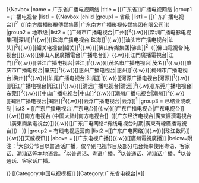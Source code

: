 {{Navbox
|name = 广东省广播电视网络
|title = [[广东省]]广播电视网络
|group1 = 广播电视台
|list1 =
{{Navbox |child
|group1 = 省级
|list1 = [[广东广播电视台]]<sup>2</sup>（[[南方廣播影視傳媒集團|广东南方广播影视传媒集团有限公司]]）
|group2 = 地市级
|list2 = [[广州市广播电视台|广州]]<sup>2</sup>{{.w}}[[深圳广播电影电视集团|深圳]]<sup>1</sup>{{.w}}[[珠海广播电视台|珠海]]<sup>1</sup>{{.w}}[[汕头市广播电视台|汕头]]<sup>3</sup>{{.w}}[[韶关电视台|韶关]]<sup>1</sup>{{.w}}[[佛山传媒集团|佛山]]<sup>2</sup>（[[佛山電視台|电视台]]{{.w}}[[佛山人民廣播電台|广播电台]]）{{.w}}[[江門廣播電視台|江门]]<sup>2</sup>{{.w}}[[湛江广播电视台|湛江]]<sup>1</sup>{{.w}}[[茂名市广播电视台|茂名]]<sup>1</sup>{{.w}}[[肇庆市广播电视台|肇庆]]<sup>1</sup>{{.w}}[[惠州广播电视台|惠州]]<sup>1</sup>{{.w}}[[梅州市广播电视台|梅州]]<sup>4</sup>{{.w}}[[汕尾广播电视台|汕尾]]<sup>1</sup>{{.w}}[[河源广播电视台|河源]]<sup>1</sup>{{.w}}[[阳江广播电视台|阳江]]<sup>1</sup>{{.w}}[[清远广播电视台|清远]]<sup>1</sup>{{.w}}[[东莞广播电视台|东莞]]<sup>2</sup>{{.w}}[[中山广播电视台|中山]]<sup>2</sup>{{.w}}[[潮州广播电视台|潮州]]<sup>3</sup>{{.w}}[[揭阳广播电视台|揭阳]]<sup>3</sup>{{.w}}[[云浮广播电视台|云浮]]<sup>1</sup>
|group3 = 已结业或改制
|list3 = [[广东广播电视台|广东电台]]{{.w}}[[广东广播电视台|广东电视台]]{{.w}}[[南方电视台 (中国大陆)|南方电视台]]（[[广东经济电视台|廣東經濟電視台（廣東商業電視台）]]{{.w}}[[广东广电网络#有线电视台时期|廣東有線廣播電視台]]）
}}
|group2 = 有线电视运营商
|list2 =[[广东广电网络]]{{.w}}[[珠江数码]]{{.w}}[[天威视讯]]
|above = [[广东电视广播]]{{.w}}[[廣州電視廣播]]
|below=附注：<sup>1</sup>大部分节目以普通话广播，仅个别电视节目及部分电台频率使用粤语、客家话、潮汕话等本地语言。<sup>2</sup>以普通话、粤语广播。<sup>3</sup>以普通话、潮汕话广播。<sup>4</sup>以普通话、客家话广播。

}}<noinclude>
[[Category:中国电视模板]]
[[Category:广东省电视台|*]]
</noinclude>